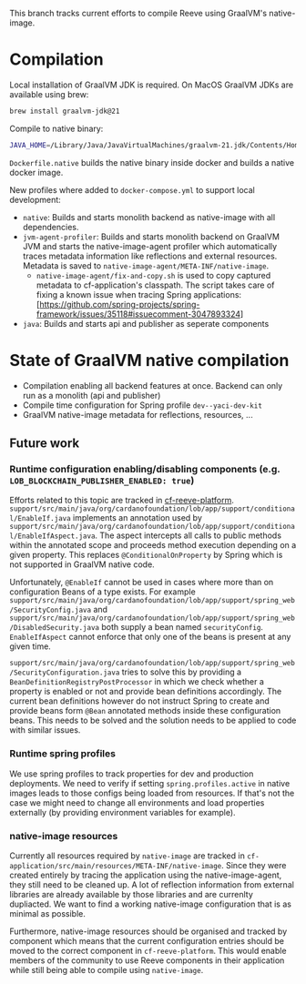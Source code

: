 This branch tracks current efforts to compile Reeve using GraalVM's native-image. 

# Compilation
Local installation of GraalVM JDK is required. On MacOS GraalVM JDKs are available using brew:
```bash
brew install graalvm-jdk@21
```

Compile to native binary:
```bash
JAVA_HOME=/Library/Java/JavaVirtualMachines/graalvm-21.jdk/Contents/Home/ ./gradlew clean nativeCompile
```

`Dockerfile.native` builds the native binary inside docker and builds a native docker image. 

New profiles where added to `docker-compose.yml` to support local development:
* `native`: Builds and starts monolith backend as native-image with all 
    dependencies.
* `jvm-agent-profiler`: Builds and starts monolith backend on GraalVM JVM and starts the
    native-image-agent profiler which automatically traces metadata information like
    reflections and external resources. Metadata is saved to 
    `native-image-agent/META-INF/native-image`. 
    * `native-image-agent/fix-and-copy.sh` is used to copy captured metadata to cf-application's classpath. The script 
        takes care of fixing a known issue when tracing Spring applications: 
        [https://github.com/spring-projects/spring-framework/issues/35118#issuecomment-3047893324]
* `java`: Builds and starts api and publisher as seperate components

# State of GraalVM native compilation
* Compilation enabling all backend features at once. Backend can only run as a monolith (api and publisher)
* Compile time configuration for Spring profile `dev--yaci-dev-kit`
* GraalVM native-image metadata for reflections, resources, ...

## Future work
### Runtime configuration enabling/disabling components (e.g. `LOB_BLOCKCHAIN_PUBLISHER_ENABLED: true`)
Efforts related to this topic are tracked in [cf-reeve-platform](https://github.com/cardano-foundation/cf-reeve-platform/tree/chore/native-image).
`support/src/main/java/org/cardanofoundation/lob/app/support/conditional/EnableIf.java` implements an annotation used 
by `support/src/main/java/org/cardanofoundation/lob/app/support/conditional/EnableIfAspect.java`. The aspect intercepts 
all calls to public methods within the annotated scope and proceeds method execution depending on a given property.
This replaces `@ConditionalOnProperty` by Spring which is not supported in GraalVM native code. 

Unfortunately, `@EnableIf` cannot be used in cases where more than on configuration Beans of a type exists. For example
`support/src/main/java/org/cardanofoundation/lob/app/support/spring_web/SecurityConfig.java` and 
`support/src/main/java/org/cardanofoundation/lob/app/support/spring_web/DisabledSecurity.java` both supply a bean 
named `securityConfig`. `EnableIfAspect` cannot enforce that only one of the beans is present at any given time. 

`support/src/main/java/org/cardanofoundation/lob/app/support/spring_web/SecurityConfiguration.java` tries to solve this
by providing a `BeanDefinitionRegistryPostProcessor` in which we check whether a property is enabled or not and 
provide bean definitions accordingly. The current bean definitions however do not instruct Spring to create and provide 
beans form `@Bean` annotated methods inside these configuration beans. This needs to be solved and the solution needs 
to be applied to code with similar issues.
 
### Runtime spring profiles
We use spring profiles to track properties for dev and production deployments. We need to verify if setting 
`spring.profiles.active` in native images leads to those configs being loaded from resources. If that's not the case
we might need to change all environments and load properties externally (by providing environment variables for example).

### native-image resources
Currently all resources required by `native-image` are tracked in 
`cf-application/src/main/resources/META-INF/native-image`. Since they were created entirely by tracing the application 
using the native-image-agent, they still need to be cleaned up. A lot of reflection information from external libraries
are already available by those libraries and are currenlty dupliacted. We want to find a working native-image 
configuration that is as minimal as possible. 

Furthermore, native-image resources should be organised and tracked by component which means that the current 
configuration entries should be moved to the correct component in `cf-reeve-platform`. This would enable members of the
community to use Reeve components in their application while still being able to compile using `native-image`.
